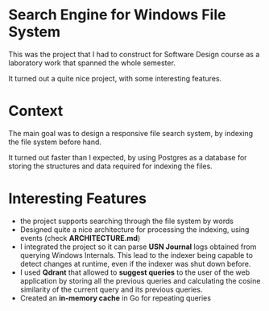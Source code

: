 # Search Engine for Windows File System

This was the project that I had to construct for Software Design course as a 
laboratory work that spanned the whole semester.

It turned out a quite nice project, with some interesting features.

# Context

The main goal was to design a responsive file search system, by indexing the
file system before hand.

It turned out faster than I expected, by using Postgres as a database for storing
the structures and data required for indexing the files.

# Interesting Features

- the project supports searching through the file system by words
- Designed quite a nice architecture for processing the indexing, using
events (check **ARCHITECTURE.md**)
- I integrated the project so it can parse **USN Journal** logs 
obtained from querying Windows Internals. This lead to the indexer
being capable to detect changes at runtime, even if the indexer
was shut down before.
- I used **Qdrant** that allowed to **suggest queries** to
the user of the web application by storing all the previous
queries and calculating the cosine similarity of the current
query and its previous queries.
- Created an **in-memory cache** in Go for repeating queries